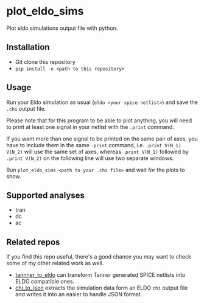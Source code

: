 # plot_eldo_sims
Plot eldo simulations output file with python.

## Installation

- Git clone this repository
- `pip install -e <path to this repository>`

## Usage

Run your Eldo simulation as usual (`eldo <your spice netlist>`) and save the `.chi` output file.

Please note that for this program to be able to plot anything, you will need to print at least one signal in your netlist with the `.print` command.

If you want more than one signal to be printed on the same pair of axes, you have to include them in the same `.print` command, i.e. `.print V(N_1) V(N_2)` will use the same set of axes, whereas `.print V(N_1)` followed by `.print V(N_2)` on the following line will use two separate windows.

Run `plot_eldo_sims <path to your .chi file>` and wait for the plots to show.

## Supported analyses
- tran
- dc
- ac

## Related repos

If you find this repo useful, there's a good chance you may want to check some of my other related work as well.

- [tannner_to_eldo](https://github.com/ftorres16/tanner_to_eldo) can transform Tanner generated SPICE netlists into ELDO compatible ones.
- [chi_to_json](https://github.com/ftorres16/chi_to_json) extracts the simulation data form an ELDO `chi` output file and writes it into an easier to handle JSON format.
